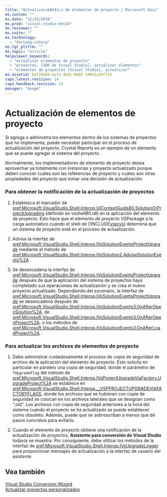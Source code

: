 ```yaml
---
title: "Actualizaci&#243;n de elementos de proyecto | Microsoft Docs"
ms.custom: ""
ms.date: "12/15/2016"
ms.prod: "visual-studio-dev14"
ms.reviewer: ""
ms.suite: ""
ms.technology: 
  - "devlang-csharp"
ms.tgt_pltfrm: ""
ms.topic: "article"
helpviewer_keywords: 
  - "actualizar elementos de proyecto"
  - "proyectos, [SDK de Visual Studio], actualizar elementos"
  - "elementos de proyectos [Visual Studio], actualizar"
ms.assetid: 8af29dd4-eaf1-4b3c-b602-198e1a3dff23
caps.latest.revision: 14
caps.handback.revision: 14
manager: "douge"
---
```

# Actualizaci&#243;n de elementos de proyecto
Si agrega o administra los elementos dentro de los sistemas de proyectos que no implementa, puede necesitar participar en el proceso de actualización del proyecto.  Crystal Reports es un ejemplo de un elemento que se puede agregar al sistema del proyecto.  
  
 Normalmente, los implementadores de elemento de proyecto desea aprovechar ya totalmente con instancias y proyecto actualizado porque deben conocer cuáles son las referencias de proyecto y cuáles son otras propiedades del proyecto que tomar una decisión de actualización.  
  
### Para obtener la notificación de la actualización de proyectos  
  
1.  Establezca el marcador de <xref:Microsoft.VisualStudio.Shell.Interop.UIContextGuids80.SolutionOrProjectUpgrading> \(definido en vsshell80.idl\) en la aplicación del elemento de proyecto.  Esto hace que el elemento de proyecto VSPackage a la carga automático cuando el shell de [!INCLUDE[vsprvs](../code-quality/includes/vsprvs_md.md)] determina que un sistema de proyecto está en el proceso de actualización.  
  
2.  Advise la interfaz de <xref:Microsoft.VisualStudio.Shell.Interop.IVsSolutionEventsProjectUpgrade> mediante el método de <xref:Microsoft.VisualStudio.Shell.Interop.IVsSolution2.AdviseSolutionEvents%2A> .  
  
3.  Se desencadena la interfaz de <xref:Microsoft.VisualStudio.Shell.Interop.IVsSolutionEventsProjectUpgrade> después de que la aplicación del sistema de proyectos haya completado sus operaciones de actualización y se crea el nuevo proyecto actualizado.  Dependiendo del escenario, la interfaz de <xref:Microsoft.VisualStudio.Shell.Interop.IVsSolutionEventsProjectUpgrade> se desencadena después de <xref:Microsoft.VisualStudio.Shell.Interop.IVsSolutionEvents3.OnAfterOpenSolution%2A>, de <xref:Microsoft.VisualStudio.Shell.Interop.IVsSolutionEvents3.OnAfterOpenProject%2A>, o los métodos de <xref:Microsoft.VisualStudio.Shell.Interop.IVsSolutionEvents3.OnAfterLoadProject%2A> .  
  
### Para actualizar los archivos de elementos de proyecto  
  
1.  Debe administrar cuidadosamente el proceso de copia de seguridad de archivo de la aplicación del elemento de proyecto.  Esto solicita en particular en paralelo una copia de seguridad, donde el parámetro de `fUpgradeFlag` del método de <xref:Microsoft.VisualStudio.Shell.Interop.IVsProjectUpgradeViaFactory.UpgradeProject%2A> se establece en <xref:Microsoft.VisualStudio.Shell.Interop.__VSPPROJECTUPGRADEVIAFACTORYFLAGS>, donde los archivos que se hubieran con copia de seguridad se colocan en los archivos laterales que se designan como “.old”.  Los archivos con copia de seguridad anteriores a la hora del sistema cuando el proyecto se ha actualizado se puede establecer como obsoleto.  Además, puede que se sobrescriban a menos que dé pasos concretos para evitarlo.  
  
2.  Cuando el elemento de proyecto obtiene una notificación de la actualización de proyectos, **Asistente para conversión de Visual Studio** todavía se muestra.  Por consiguiente, debe utilizar los métodos de la interfaz de <xref:Microsoft.VisualStudio.Shell.Interop.IVsUpgradeLogger> para proporcionar mensajes de actualización a la interfaz de usuario del asistente.  
  
## Vea también  
 [Visual Studio Conversion Wizard](http://msdn.microsoft.com/es-es/4acfd30e-c192-4184-a86f-2da5e4c3d83c)   
 [Actualizar proyectos personalizados](../misc/upgrading-custom-projects.md)